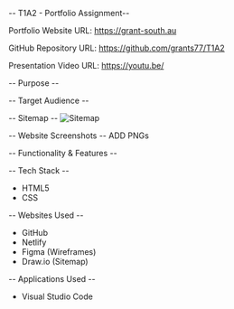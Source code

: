 -- T1A2 - Portfolio Assignment--

Portfolio Website URL:
https://grant-south.au

GitHub Repository URL:
https://github.com/grants77/T1A2

Presentation Video URL:
https://youtu.be/

-- Purpose --

-- Target Audience --

-- Sitemap --
![Sitemap](https://grant-south.au/docs/sitemap.gif)

-- Website Screenshots --
ADD PNGs

-- Functionality & Features --


-- Tech Stack --
- HTML5
- CSS

-- Websites Used --
- GitHub
- Netlify
- Figma (Wireframes)
- Draw.io (Sitemap)

-- Applications Used --
- Visual Studio Code